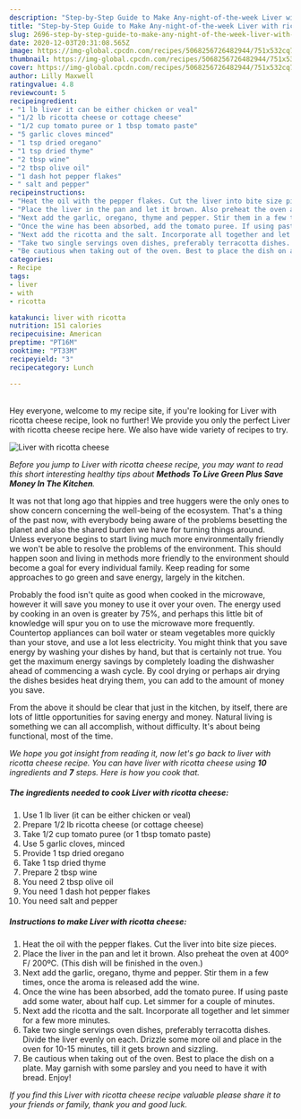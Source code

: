 ```yaml
---
description: "Step-by-Step Guide to Make Any-night-of-the-week Liver with ricotta cheese"
title: "Step-by-Step Guide to Make Any-night-of-the-week Liver with ricotta cheese"
slug: 2696-step-by-step-guide-to-make-any-night-of-the-week-liver-with-ricotta-cheese
date: 2020-12-03T20:31:08.565Z
image: https://img-global.cpcdn.com/recipes/5068256726482944/751x532cq70/liver-with-ricotta-cheese-recipe-main-photo.jpg
thumbnail: https://img-global.cpcdn.com/recipes/5068256726482944/751x532cq70/liver-with-ricotta-cheese-recipe-main-photo.jpg
cover: https://img-global.cpcdn.com/recipes/5068256726482944/751x532cq70/liver-with-ricotta-cheese-recipe-main-photo.jpg
author: Lilly Maxwell
ratingvalue: 4.8
reviewcount: 5
recipeingredient:
- "1 lb liver it can be either chicken or veal"
- "1/2 lb ricotta cheese or cottage cheese"
- "1/2 cup tomato puree or 1 tbsp tomato paste"
- "5 garlic cloves minced"
- "1 tsp dried oregano"
- "1 tsp dried thyme"
- "2 tbsp wine"
- "2 tbsp olive oil"
- "1 dash hot pepper flakes"
- " salt and pepper"
recipeinstructions:
- "Heat the oil with the pepper flakes. Cut the liver into bite size pieces."
- "Place the liver in the pan and let it brown. Also preheat the oven at 400º F/ 200ºC. (This dish will be finished in the oven.)"
- "Next add the garlic, oregano, thyme and pepper. Stir them in a few times, once the aroma is released add the wine."
- "Once the wine has been absorbed, add the tomato puree. If using paste add some water, about half cup. Let simmer for a couple of minutes."
- "Next add the ricotta and the salt. Incorporate all together and let simmer for a few more minutes."
- "Take two single servings oven dishes, preferably terracotta dishes. Divide the liver evenly on each. Drizzle some more oil and place in the oven for 10-15 minutes, till it gets brown and sizzling."
- "Be cautious when taking out of the oven. Best to place the dish on a plate. May garnish with some parsley and you need to have it with bread. Enjoy!"
categories:
- Recipe
tags:
- liver
- with
- ricotta

katakunci: liver with ricotta 
nutrition: 151 calories
recipecuisine: American
preptime: "PT16M"
cooktime: "PT33M"
recipeyield: "3"
recipecategory: Lunch

---
```

<br>
Hey everyone, welcome to my recipe site, if you're looking for Liver with ricotta cheese recipe, look no further! We provide you only the perfect Liver with ricotta cheese recipe here. We also have wide variety of recipes to try.
<br>


![Liver with ricotta cheese](https://img-global.cpcdn.com/recipes/5068256726482944/751x532cq70/liver-with-ricotta-cheese-recipe-main-photo.jpg)

<i>Before you jump to Liver with ricotta cheese recipe, you may want to read this short interesting healthy tips about 
<strong>Methods To Live Green Plus Save Money In The Kitchen</strong>.</i>
</br>

It was not that long ago that hippies and tree huggers were the only ones to show concern concerning the well-being of the ecosystem. That's a thing of the past now, with everybody being aware of the problems besetting the planet and also the shared burden we have for turning things around. Unless everyone begins to start living much more environmentally friendly we won't be able to resolve the problems of the environment. This should happen soon and living in methods more friendly to the environment should become a goal for every individual family. Keep reading for some approaches to go green and save energy, largely in the kitchen.

Probably the food isn't quite as good when cooked in the microwave, however it will save you money to use it over your oven. The energy used by cooking in an oven is greater by 75%, and perhaps this little bit of knowledge will spur you on to use the microwave more frequently. Countertop appliances can boil water or steam vegetables more quickly than your stove, and use a lot less electricity. You might think that you save energy by washing your dishes by hand, but that is certainly not true. You get the maximum energy savings by completely loading the dishwasher ahead of commencing a wash cycle. By cool drying or perhaps air drying the dishes besides heat drying them, you can add to the amount of money you save.

From the above it should be clear that just in the kitchen, by itself, there are lots of little opportunities for saving energy and money. Natural living is something we can all accomplish, without difficulty. It's about being functional, most of the time.


<i>We hope you got insight from reading it, now let's go back to liver with ricotta cheese recipe. You can have liver with ricotta cheese using <strong>10</strong> ingredients and <strong>7</strong> steps. Here is how you cook that.
</i>

##### The ingredients needed to cook Liver with ricotta cheese:

1. Use 1 lb liver (it can be either chicken or veal)
1. Prepare 1/2 lb ricotta cheese (or cottage cheese)
1. Take 1/2 cup tomato puree (or 1 tbsp tomato paste)
1. Use 5 garlic cloves, minced
1. Provide 1 tsp dried oregano
1. Take 1 tsp dried thyme
1. Prepare 2 tbsp wine
1. You need 2 tbsp olive oil
1. You need 1 dash hot pepper flakes
1. You need  salt and pepper


##### Instructions to make Liver with ricotta cheese:

1. Heat the oil with the pepper flakes. Cut the liver into bite size pieces.
1. Place the liver in the pan and let it brown. Also preheat the oven at 400º F/ 200ºC. (This dish will be finished in the oven.)
1. Next add the garlic, oregano, thyme and pepper. Stir them in a few times, once the aroma is released add the wine.
1. Once the wine has been absorbed, add the tomato puree. If using paste add some water, about half cup. Let simmer for a couple of minutes.
1. Next add the ricotta and the salt. Incorporate all together and let simmer for a few more minutes.
1. Take two single servings oven dishes, preferably terracotta dishes. Divide the liver evenly on each. Drizzle some more oil and place in the oven for 10-15 minutes, till it gets brown and sizzling.
1. Be cautious when taking out of the oven. Best to place the dish on a plate. May garnish with some parsley and you need to have it with bread. Enjoy!


<i>If you find this Liver with ricotta cheese recipe valuable please share it to your friends or family, thank you and good luck.</i>
